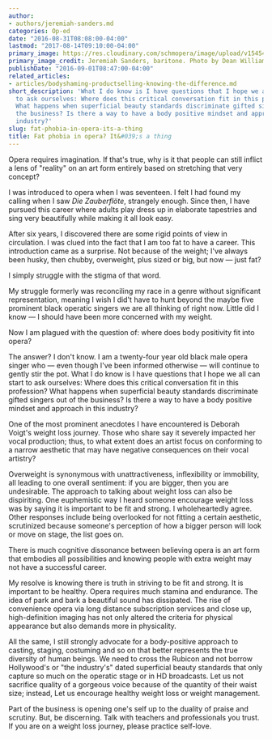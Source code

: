 ```yaml
---
author:
- authors/jeremiah-sanders.md
categories: Op-ed
date: "2016-08-31T08:08:00-04:00"
lastmod: "2017-08-14T09:10:00-04:00"
primary_image: https://res.cloudinary.com/schmopera/image/upload/v1545409169/media/webhook-uploads/1472718492970/2016-09-01---Jeremiah-Square.jpg.jpg
primary_image_credit: Jeremiah Sanders, baritone. Photo by Dean Williams, Thrive Photography.
publishDate: "2016-09-01T08:47:00-04:00"
related_articles:
- articles/bodyshaming-productselling-knowing-the-difference.md
short_description: 'What I do know is I have questions that I hope we all can start
  to ask ourselves: Where does this critical conversation fit in this profession?
  What happens when superficial beauty standards discriminate gifted singers out of
  the business? Is there a way to have a body positive mindset and approach in this
  industry?'
slug: fat-phobia-in-opera-its-a-thing
title: Fat phobia in opera? It&#039;s a thing
---
```


Opera requires imagination. If that's true, why is it that people can still inflict a lens of "reality" on an art form entirely based on stretching that very concept? 

I was introduced to opera when I was seventeen. I felt I had found my calling when I saw *Die Zauberflöte*, strangely enough. Since then, I have pursued this career where adults play dress up in elaborate tapestries and sing very beautifully while making it all look easy.

After six years, I discovered there are some rigid points of view in circulation. I was clued into the fact that I am too fat to have a career. This introduction came as a surprise. Not because of the weight; I've always been husky, then chubby, overweight, plus sized or big, but now — just fat? 

I simply struggle with the stigma of that word.

My struggle formerly was reconciling my race in a genre without significant representation, meaning I wish I did't have to hunt beyond the maybe five prominent black operatic singers we are all thinking of right now. Little did I know — I should have been more concerned with my weight. 

Now I am plagued with the question of: where does body positivity fit into opera?

The answer? I don't know. I am a twenty-four year old black male opera singer who — even though I've been informed otherwise — will continue to gently stir the pot. What I do know is I have questions that I hope we all can start to ask ourselves: Where does this critical conversation fit in this profession? What happens when superficial beauty standards discriminate gifted singers out of the business? Is there a way to have a body positive mindset and approach in this industry?

One of the most prominent anecdotes I have encountered is Deborah Voigt's weight loss journey. Those who share say it severely impacted her vocal production; thus, to what extent does an artist focus on conforming to a narrow aesthetic that may have negative consequences on their vocal artistry?

Overweight is synonymous with unattractiveness, inflexibility or immobility, all leading to one overall sentiment: if you are bigger, then you are undesirable. The approach to talking about weight loss can also be dispiriting. One euphemistic way I heard someone encourage weight loss was by saying it is important to be fit and strong. I wholeheartedly agree. Other responses include being overlooked for not fitting a certain aesthetic, scrutinized because someone's perception of how a bigger person will look or move on stage, the list goes on. 

There is much cognitive dissonance between believing opera is an art form that embodies all possibilities and knowing people with extra weight may not have a successful career.

My resolve is knowing there is truth in striving to be fit and strong. It is important to be healthy. Opera requires much stamina and endurance. The idea of park and bark a beautiful sound has dissipated. The rise of convenience opera via long distance subscription services and close up, high-definition imaging has not only altered the criteria for physical appearance but also demands more in physicality.

All the same, I still strongly advocate for a body-positive approach to casting, staging, costuming and so on that better represents the true diversity of human beings. We need to cross the Rubicon and not borrow Hollywood's or "the industry's" dated superficial beauty standards that only capture so much on the operatic stage or in HD broadcasts. Let us not sacrifice quality of a gorgeous voice because of the quantity of their waist size; instead, Let us encourage healthy weight loss or weight management.

Part of the business is opening one's self up to the duality of praise and scrutiny. But, be discerning. Talk with teachers and professionals you trust. If you are on a weight loss journey, please practice self-love.
